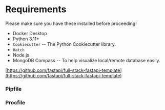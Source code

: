 # Requirements

Please make sure you have these installed before proceeding!

- Docker Desktop
- Python 3.11+
- `Cookiecutter` -- The Python Cookiecutter library.
- `Hatch`
- Node.js
- MongoDB Compass -- To help visualize local/remote database easily.

[https://github.com/fastapi/full-stack-fastapi-template](https://github.com/fastapi/full-stack-fastapi-template)


### Pipfile
### Procfile